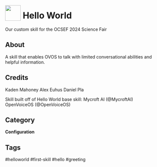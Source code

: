 # <img src='https://raw.githack.com/FortAwesome/Font-Awesome/master/svgs/solid/smile.svg' card_color='#22a7f0' width='50' height='50' style='vertical-align:bottom'/> Hello World

Our custom skill for the OCSEF 2024 Science Fair

## About

A skill that enables OVOS to talk with limited conversational abilities and helpful information.


## Credits
Kaden Mahoney
Alex Euhus
Daniel Pla

Skill built off of Hello World base skill:
Mycroft AI (@MycroftAI)
OpenVoiceOS (@OpenVoiceOS)

## Category

**Configuration**

## Tags

#helloworld
#first-skill
#hello
#greeting
